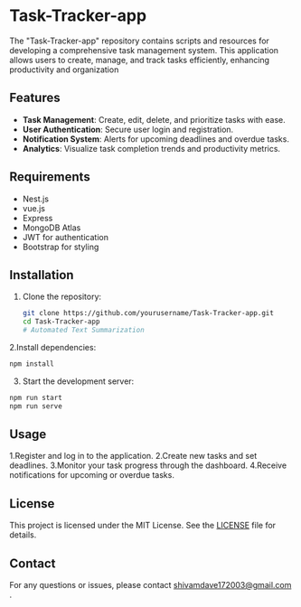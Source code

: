 # Task-Tracker-app

The "Task-Tracker-app" repository contains scripts and resources for developing a comprehensive task management system. This application allows users to create, manage, and track tasks efficiently, enhancing productivity and organization

## Features

- **Task Management**: Create, edit, delete, and prioritize tasks with ease.
- **User Authentication**: Secure user login and registration.
- **Notification System**: Alerts for upcoming deadlines and overdue tasks.
- **Analytics**: Visualize task completion trends and productivity metrics.

## Requirements

- Nest.js
- vue.js
- Express
- MongoDB Atlas
- JWT for authentication
- Bootstrap for styling

## Installation

1. Clone the repository:
   ```bash
   git clone https://github.com/yourusername/Task-Tracker-app.git
   cd Task-Tracker-app
   # Automated Text Summarization

2.Install dependencies:
  ```bash
  npm install
   ```
3. Start the development server:
  ```bash
  npm run start
  npm run serve
  ```


 ## Usage
 
1.Register and log in to the application.
2.Create new tasks and set deadlines.
3.Monitor your task progress through the dashboard.
4.Receive notifications for upcoming or overdue tasks.

## License

This project is licensed under the MIT License. See the [LICENSE](LICENSE) file for details.

## Contact

For any questions or issues, please contact shivamdave172003@gmail.com .
 
   

